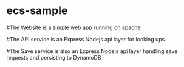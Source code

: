 # ecs-sample

#The Website is a simple web app running on apache

#The API service is an Express Nodejs api layer for looking ups

#The Save service is also an Express Nodejs api layer handling save requests and persisting to DynamoDB
